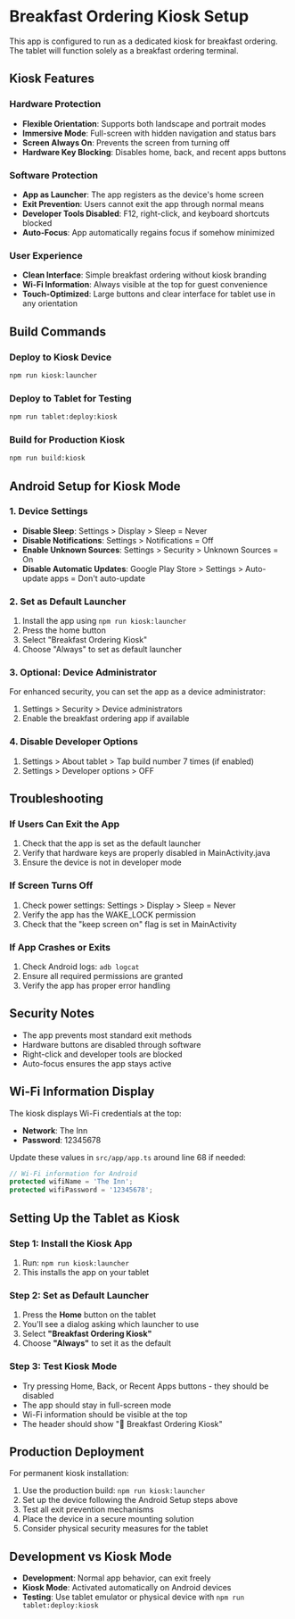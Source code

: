 # Breakfast Ordering Kiosk Setup

This app is configured to run as a dedicated kiosk for breakfast ordering. The tablet will function solely as a breakfast ordering terminal.

## Kiosk Features

### Hardware Protection
- **Flexible Orientation**: Supports both landscape and portrait modes
- **Immersive Mode**: Full-screen with hidden navigation and status bars
- **Screen Always On**: Prevents the screen from turning off
- **Hardware Key Blocking**: Disables home, back, and recent apps buttons

### Software Protection
- **App as Launcher**: The app registers as the device's home screen
- **Exit Prevention**: Users cannot exit the app through normal means
- **Developer Tools Disabled**: F12, right-click, and keyboard shortcuts blocked
- **Auto-Focus**: App automatically regains focus if somehow minimized

### User Experience
- **Clean Interface**: Simple breakfast ordering without kiosk branding
- **Wi-Fi Information**: Always visible at the top for guest convenience
- **Touch-Optimized**: Large buttons and clear interface for tablet use in any orientation

## Build Commands

### Deploy to Kiosk Device
```bash
npm run kiosk:launcher
```

### Deploy to Tablet for Testing
```bash
npm run tablet:deploy:kiosk
```

### Build for Production Kiosk
```bash
npm run build:kiosk
```

## Android Setup for Kiosk Mode

### 1. Device Settings
- **Disable Sleep**: Settings > Display > Sleep = Never
- **Disable Notifications**: Settings > Notifications = Off
- **Enable Unknown Sources**: Settings > Security > Unknown Sources = On
- **Disable Automatic Updates**: Google Play Store > Settings > Auto-update apps = Don't auto-update

### 2. Set as Default Launcher
1. Install the app using `npm run kiosk:launcher`
2. Press the home button
3. Select "Breakfast Ordering Kiosk" 
4. Choose "Always" to set as default launcher

### 3. Optional: Device Administrator
For enhanced security, you can set the app as a device administrator:
1. Settings > Security > Device administrators
2. Enable the breakfast ordering app if available

### 4. Disable Developer Options
1. Settings > About tablet > Tap build number 7 times (if enabled)
2. Settings > Developer options > OFF

## Troubleshooting

### If Users Can Exit the App
1. Check that the app is set as the default launcher
2. Verify that hardware keys are properly disabled in MainActivity.java
3. Ensure the device is not in developer mode

### If Screen Turns Off
1. Check power settings: Settings > Display > Sleep = Never
2. Verify the app has the WAKE_LOCK permission
3. Check that the "keep screen on" flag is set in MainActivity

### If App Crashes or Exits
1. Check Android logs: `adb logcat`
2. Ensure all required permissions are granted
3. Verify the app has proper error handling

## Security Notes

- The app prevents most standard exit methods
- Hardware buttons are disabled through software
- Right-click and developer tools are blocked
- Auto-focus ensures the app stays active

## Wi-Fi Information Display

The kiosk displays Wi-Fi credentials at the top:
- **Network**: The Inn  
- **Password**: 12345678

Update these values in `src/app/app.ts` around line 68 if needed:
```typescript
// Wi-Fi information for Android
protected wifiName = 'The Inn';
protected wifiPassword = '12345678';
```

## Setting Up the Tablet as Kiosk

### Step 1: Install the Kiosk App
1. Run: `npm run kiosk:launcher`
2. This installs the app on your tablet

### Step 2: Set as Default Launcher
1. Press the **Home** button on the tablet
2. You'll see a dialog asking which launcher to use
3. Select **"Breakfast Ordering Kiosk"**
4. Choose **"Always"** to set it as the default

### Step 3: Test Kiosk Mode
- Try pressing Home, Back, or Recent Apps buttons - they should be disabled
- The app should stay in full-screen mode
- Wi-Fi information should be visible at the top
- The header should show "🏨 Breakfast Ordering Kiosk"

## Production Deployment

For permanent kiosk installation:
1. Use the production build: `npm run kiosk:launcher`
2. Set up the device following the Android Setup steps above
3. Test all exit prevention mechanisms
4. Place the device in a secure mounting solution
5. Consider physical security measures for the tablet

## Development vs Kiosk Mode

- **Development**: Normal app behavior, can exit freely
- **Kiosk Mode**: Activated automatically on Android devices
- **Testing**: Use tablet emulator or physical device with `npm run tablet:deploy:kiosk`
